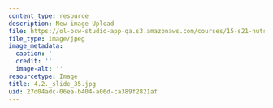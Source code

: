 ```yaml
---
content_type: resource
description: New image Upload
file: https://ol-ocw-studio-app-qa.s3.amazonaws.com/courses/15-s21-nuts-and-bolts-of-business-plans-january-iap-2014/27d04adc06eab404a06dca389f2821af_4.2._slide_35.jpg
file_type: image/jpeg
image_metadata:
  caption: ''
  credit: ''
  image-alt: ''
resourcetype: Image
title: 4.2._slide_35.jpg
uid: 27d04adc-06ea-b404-a06d-ca389f2821af
---
```

